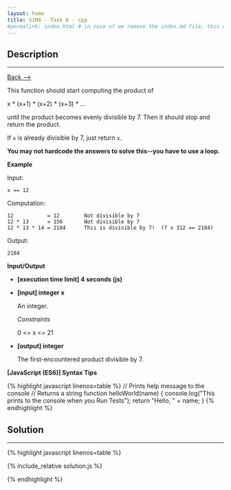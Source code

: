 ```yaml
---
layout: home
title: S1M4 - Task 6 - cpp
#permalink: index.html # in case of we remove the index.md file, this doc will be the index page
---
```


<div class="row">
<div class="columnStmt" markdown="1">

##  Description
------

[Back --> ](../README.md)

This function should start computing the product of

x * (x+1) * (x+2) * (x+3) * ...

until the product becomes evenly divisible by 7. Then it should stop and return the product.

If `x` is already divisible by 7, just return `x`.

**You may not hardcode the answers to solve this--you have to use a loop.**

**Example**

Input:
```
x == 12
```
Computation:
```
12           = 12        Not divisible by 7
12 * 13      = 156       Not divisible by 7
12 * 13 * 14 = 2184      This is divisible by 7!  (7 x 312 == 2184)
```
Output:
```
2184
```

**Input/Output**

* **[execution time limit] 4 seconds (js)**

* **[input] integer x**

    An integer.

    *Constraints*

    0 <= x <= 21

* **[output] integer**

    The first-encountered product divisible by 7.

**[JavaScript (ES6)] Syntax Tips**

{% highlight javascript linenos=table %}
// Prints help message to the console
// Returns a string
function helloWorld(name) {
    console.log("This prints to the console when you Run Tests");
    return "Hello, " + name;
}
{% endhighlight %}

</div>
<div class="columnSol" markdown="1">

## Solution
------

{% highlight javascript linenos=table %}

{% include_relative solution.js %}

{% endhighlight %}

</div>
</div>